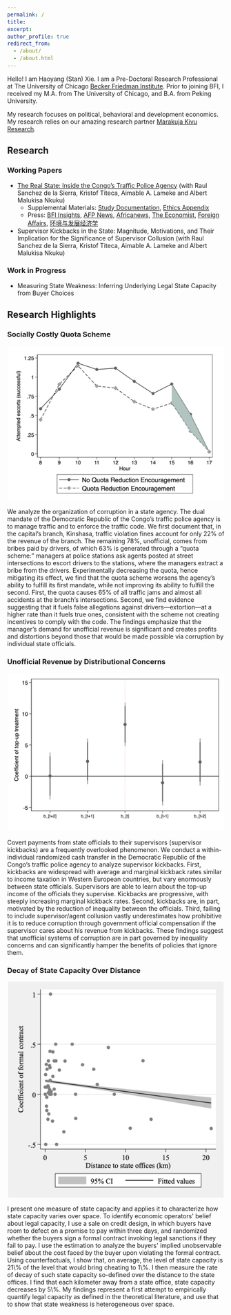 ```yaml
---
permalink: /
title:
excerpt: 
author_profile: true
redirect_from: 
  - /about/
  - /about.html
---
```


Hello! I am Haoyang (Stan) Xie. I am a Pre-Doctoral Research Professional at The University of Chicago [Becker Friedman Institute](https://bfi.uchicago.edu/). Prior to joining BFI, I received my M.A. from The University of Chicago, and B.A. from Peking University. 

My research focuses on political, behavioral and development economics. My research relies on our amazing research partner [Marakuja Kivu Research](https://marakujakivuresearch.com/).

## Research
### Working Papers
- [The Real State: Inside the Congo’s Traffic Police Agency](https://www.dropbox.com/s/wvmixcsqnd9ciu4/Quota-Paper.pdf?dl=0) (with Raul Sanchez de la Sierra, Kristof Titeca, Aimable A. Lameke and Albert Malukisa Nkuku)
  - Supplemental Materials: [Study Documentation](https://www.dropbox.com/s/pcg6a4ibz8jzu6j/Quota-Appendix-Study-Design.pdf?dl=0), [Ethics Appendix](https://www.dropbox.com/s/o34vsiwhxut83pu/Quota-Appendix-Ethics.pdf?dl=0)
  - Press: [BFI Insights](https://bfi.uchicago.edu/insight/research-summary/the-real-state-inside-the-congos-traffic-police-agency/), [AFP News](https://twitter.com/l4ingstone/status/1547508865561989120?s=21&t=-tgwnsn0Tz7-dOdKdAFlZw), [Africanews](https://www.africanews.com/2022/07/14/drc-drivers-in-kinshasa-reward-honest-police-officers//), [The Economist](https://www.economist.com/middle-east-and-africa/2018/09/08/kinshasas-traffic-police-make-80-of-their-income-informally), [Foreign Affairs](https://www.foreignaffairs.com/articles/africa/2017-12-12/congos-slide-chaos), [环境与发展经济学](https://mp.weixin.qq.com/s/xjWTnWtX_7fl7KpL4F_Myg)
- Supervisor Kickbacks in the State: Magnitude, Motivations, and Their Implication for the Significance of Supervisor Collusion (with Raul Sanchez de la Sierra, Kristof Titeca, Aimable A. Lameke and Albert Malukisa Nkuku)

### Work in Progress
- Measuring State Weakness: Inferring Underlying Legal State Capacity from Buyer Choices 

## Research Highlights

### Socially Costly Quota Scheme
<p align="center">
<img src="/images/quota-figure.png" alt="drawing" width="600"/>
</p>
<left>We analyze the organization of corruption in a state agency. The dual mandate of the Democratic Republic of the Congo’s traffic police agency is to manage traffic and to enforce the traffic code. We first document that, in the capital’s branch, Kinshasa, traffic violation fines account for only 22% of the revenue of the branch. The remaining 78%, unofficial, comes from bribes paid by drivers, of which 63% is generated through a “quota scheme:” managers at police stations ask agents posted at street intersections to escort drivers to the stations, where the managers extract a bribe from the drivers. Experimentally decreasing the quota, hence mitigating its effect, we find that the quota scheme worsens the agency’s ability to fulfill its first mandate, while not improving its ability to fulfill the second. First, the quota causes 65% of all traffic jams and almost all accidents at the branch’s intersections. Second, we find evidence suggesting that it fuels false allegations against drivers—extortion—at a higher rate than it fuels true ones, consistent with the scheme not creating incentives to comply with the code. The findings emphasize that the manager’s demand for unofficial revenue is significant and creates profits and distortions beyond those that would be made possible via corruption by individual state officials.</left> 

### Unofficial Revenue by Distributional Concerns
<p align="center">
<img src="/images/income-figure.png" alt="drawing" width="600"/>
</p>
<left>Covert payments from state officials to their supervisors (supervisor kickbacks) are a frequently overlooked phenomenon. We conduct a within-individual randomized cash transfer in the Democratic Republic of the Congo’s traffic police agency to analyze supervisor kickbacks. First, kickbacks are widespread with average and marginal kickback rates similar to income taxation in Western European countries, but vary enormously between state officials. Supervisors are  able to learn about the top-up income of the officials they supervise. Kickbacks are progressive, with steeply increasing marginal kickback rates. Second, kickbacks are, in part, motivated by the reduction of inequality between the officials. Third,  failing to include supervisor/agent collusion vastly underestimates how prohibitive it is to reduce corruption through government official compensation if the supervisor cares about his revenue from kickbacks. These findings suggest that  unofficial systems of corruption are in part governed by inequality concerns and can significantly hamper the benefits of policies that ignore them.</left> 

### Decay of State Capacity Over Distance 
<p align="center">
<img src="/images/capacity-figure.png" alt="drawing" width="500"/>
</p>
<left>I present one measure of state capacity and applies it to characterize how state capacity varies over space. To identify economic operators' belief about legal capacity, I use a sale on credit design, in which buyers have room to defect on a promise to pay within three days, and randomized whether the buyers sign a formal contract invoking legal sanctions if they fail to pay. I use the estimation to analyze the buyers' implied unobservable belief about the cost faced by the buyer upon violating the formal contract. Using counterfactuals, I show that, on average, the level of state capacity is 21\% of the level that would bring cheating to 1\%. I then measure the rate of decay of such  state capacity so-defined over the distance to the state offices. I find that each kilometer away from a state office, state capacity decreases by 5\%. My findings represent a first attempt to empirically quantify  legal capacity as defined in the theoretical literature, and use that to show that state weakness is heterogeneous over space.</left> 

